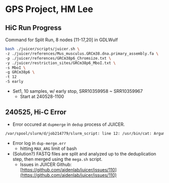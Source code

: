 # GPS Project, HM Lee

## HiC Run Progress

Command for Split Run, 8 nodes \[11-17,20] in GDLWulf

```bash
bash ./juicer/scripts/juicer.sh \
-z ./juicer/references/Mus_musculus.GRCm38.dna.primary_assembly.fa \
-p ./juicer/references/GRCm38p6_Chromsize.txt \
-y ./juicer/restriction_sites/GRCm38p6_MboI.txt \
-s MboI \
-g GRCm38p6 \
-t 12
-S early
```

* Set1, 10 samples, w/ early stop, SRR10359958 \~ SRR10359967
  * Start at 240528-1100

## 240525, Hi-C Error

* Error occured at `dupmerge` in `dedup` process of JUICER.

```bash
/var/spool/slurm/d/job214779/slurm_script: line 12: /usr/bin/cat: Argument list too long
```

* Error log in `dup-merge.err`
  * hitting `MAX_ARG` limit of bash
* (Solution?) FASTQ files are split and analyzed up to the deduplication step, then merged using the `mega.sh` script.
  * Issues in JUICER Github: [https://github.com/aidenlab/juicer/issues/110](https://github.com/aidenlab/juicer/issues/110)
